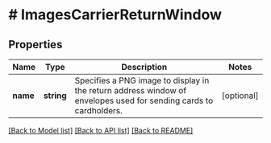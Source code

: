 # # ImagesCarrierReturnWindow

## Properties

Name | Type | Description | Notes
------------ | ------------- | ------------- | -------------
**name** | **string** | Specifies a PNG image to display in the return address window of envelopes used for sending cards to cardholders. | [optional]

[[Back to Model list]](../../README.md#models) [[Back to API list]](../../README.md#endpoints) [[Back to README]](../../README.md)
